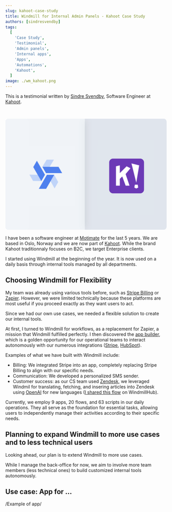 ```yaml
---
slug: kahoot-case-study
title: Windmill for Internal Admin Panels - Kahoot Case Study
authors: [sindresvendby]
tags:
  [
    'Case Study',
    'Testimonial',
    'Admin panels',
    'Internal apps',
    'Apps',
    'Automations',
    'Kahoot',
  ]
image: ./wm_kahoot.png
---
```


This is a testimonial written by [Sindre Svendby](https://github.com/pka), Software Engineer at [Kahoot](https://kahoot.com/).

<!--truncate-->

<br/>

![Windmill Kahoot](./wm_kahoot.png)

I have been a software engineer at [Motimate](https://www.motimateapp.com/) for the last 5 years. We are based in Oslo, Norway and we are now part of [Kahoot](https://kahoot.com/). While the brand Kahoot traditionnaly focuses on B2C, we target Enterprise clients.

I started using Windmill at the beginning of the year. It is now used on a daily basis through internal tools managed by all departments.

## Choosing Windmill for Flexibility

My team was already using various tools before, such as [Stripe Billing](https://stripe.com/en-fr/billing) or <a href="https://zapier.com/" rel="nofollow">Zapier</a>. However, we were limited technically because these platforms are most useful if you proceed exactly as they want users to act.

Since we had our own use cases, we needed a flexible solution to create our internal tools.

At first, I turned to Windmill for workflows, as a replacement for Zapier, a mission that Windmill fulfilled perfectly. I then discovered the [app builder](/docs/apps/app_editor), which is a golden opportunity for our operational teams to interact autonomously with our numerous integrations ([Stripe](https://hub.windmill.dev/integrations/stripe), [HubSpot](https://hub.windmill.dev/integrations/hubspot)).

Examples of what we have built with Windmill include:
- Billing: We integrated Stripe into an app, completely replacing Stripe Billing to align with our specific needs.
- Communication: We developed a personalized SMS sender.
- Customer success: as our CS team used [Zendesk](https://www.zendesk.com/), we leveraged Windmil for translating, fetching, and insering articles into Zendesk using [OpenAI](https://hub.windmill.dev/integrations/openai) for new languages ([I shared this flow](https://hub.windmill.dev/flows/47/insert-zendesk-articles-into-supabase-with-openaiembedings) on WindmillHub).
  
Currently, we employ 9 apps, 20 flows, and 63 scripts in our daily operations. They all serve as the foundation for essential tasks, allowing users to independently manage their activities according to their specific needs.

## Planning to expand Windmill to more use cases and to less technical users

Looking ahead, our plan is to extend Windmill to more use cases.

While I manage the back-office for now, we aim to involve more team members (less technical ones) to build customized internal tools autonomously.

## Use case: App for ...

/Example of app/
